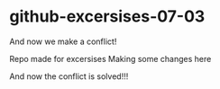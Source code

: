 # github-excersises-07-03

And now we make a conflict!

Repo made for excersises
Making some changes here

And now the conflict is solved!!!
